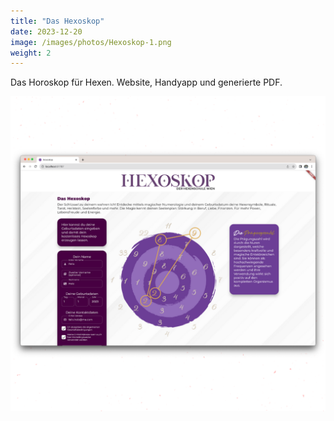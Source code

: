 ```yaml
---
title: "Das Hexoskop"
date: 2023-12-20
image: /images/photos/Hexoskop-1.png
weight: 2
---
```


Das Horoskop für Hexen. Website, Handyapp und generierte PDF.

![](/images/photos/Hexoskop-1.png)

